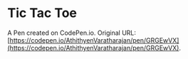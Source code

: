 # Tic Tac Toe

A Pen created on CodePen.io. Original URL: [https://codepen.io/AthithyenVaratharajan/pen/GRGEwVX](https://codepen.io/AthithyenVaratharajan/pen/GRGEwVX).

